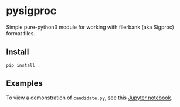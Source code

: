# pysigproc
Simple pure-python3 module for working with filerbank (aka Sigproc) format files.

## Install 

`pip install .`

## Examples
To view a demonstration of `candidate.py`, see this [Jupyter notebook](https://github.com/devanshkv/pysigproc/blob/master/pysigproc_demo.ipynb).

